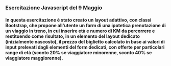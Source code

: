 ### Esercitazione Javascript del 9 Maggio
#### In questa esercitazione è stato creato un layout adattivo, con classi Bootstrap, che propone all'utente un form di una ipotetica prenotazione di un viaggio in treno, in cui inserire età e numero di KM da percorrere e restituendo come risultato, in un elemento del layout dedicato (inizialmente nascosto), il prezzo del biglietto calcolato in base ai valori di input prelevati dagli elementi del form dedicati, con offerte per particolari range di età (sconto 20% se viaggiatore minorenne, sconto 40% se viaggiatore maggiorenne).
